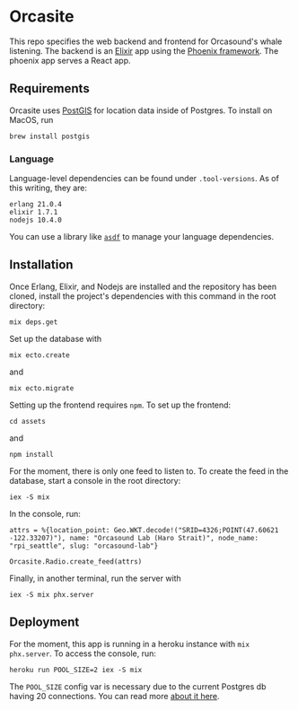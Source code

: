 # Orcasite

This repo specifies the web backend and frontend for Orcasound's whale listening. The backend is an [Elixir](https://elixir-lang.org/) app using the [Phoenix framework](https://phoenixframework.org/). The phoenix app serves a React app.

## Requirements

Orcasite uses [PostGIS](http://postgis.net/) for location data inside of Postgres. To install on MacOS, run

`brew install postgis`

### Language

Language-level dependencies can be found under `.tool-versions`. As of this writing, they are:

```
erlang 21.0.4
elixir 1.7.1
nodejs 10.4.0
```

You can use a library like [`asdf`](https://github.com/asdf-vm/asdf) to manage your language dependencies.

## Installation

Once Erlang, Elixir, and Nodejs are installed and the repository has been cloned, install the project's dependencies with this command in the root directory:

`mix deps.get`

Set up the database with

`mix ecto.create`

and

`mix ecto.migrate`

Setting up the frontend requires `npm`. To set up the frontend:

`cd assets`

and

`npm install`

For the moment, there is only one feed to listen to. To create the feed in the database, start a console in the root directory:

`iex -S mix`

In the console, run:

```
attrs = %{location_point: Geo.WKT.decode!("SRID=4326;POINT(47.60621 -122.33207)"), name: "Orcasound Lab (Haro Strait)", node_name: "rpi_seattle", slug: "orcasound-lab"}

Orcasite.Radio.create_feed(attrs)
```

Finally, in another terminal, run the server with

`iex -S mix phx.server`


## Deployment

For the moment, this app is running in a heroku instance with `mix phx.server`. To access the console, run:

`heroku run POOL_SIZE=2 iex -S mix`

The `POOL_SIZE` config var is necessary due to the current Postgres db having 20 connections. You can read more [about it here](https://hexdocs.pm/phoenix/heroku.html#creating-environment-variables-in-heroku).

